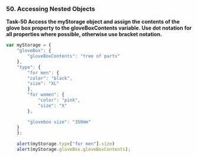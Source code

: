 ### 50. Accessing Nested Objects
**Task-50 Access the myStorage object and assign the contents of the glove box property to the gloveBoxContents variable. Use dot notation for all properties where possible, otherwise use bracket notation.**
```js
var myStorage = {
    "gloveBox": {
        "gloveBoxContents": "tree of parts"
    },
    "type": {
        "for men": { 
        "color": "black",
        "size": "XL"
        },
        "for women": {
            "color": "pink",
            "size": "X"
        },

        "glovebox size": "350mm"
    }
    };
    
    alert(myStorage.type["for men"].size)
    alert(myStorage.gloveBox.gloveBoxContents); 